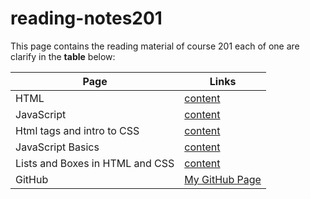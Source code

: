 # reading-notes201

This page contains the reading material of course 201 each of one are clarify in the **table** below:

| Page                            | Links                                                                            |
| ------------------------------- | -------------------------------------------------------------------------------- |
| HTML                            | [content](https://mohammed-khamees.github.io/reading-notes201/Html)              |
| JavaScript                      | [content](https://mohammed-khamees.github.io/reading-notes201/Js)                |
| Html tags and intro to CSS      | [content](https://mohammed-khamees.github.io/reading-notes201/StyleByHtmlAndCSS) |
| JavaScript Basics               | [content](https://mohammed-khamees.github.io/reading-notes201/JsBasics)          |
| Lists and Boxes in HTML and CSS | [content](https://mohammed-khamees.github.io/reading-notes201/JsBasics)          |
| GitHub                          | [My GitHub Page](https://github.com/mohammed-khamees)                            |
